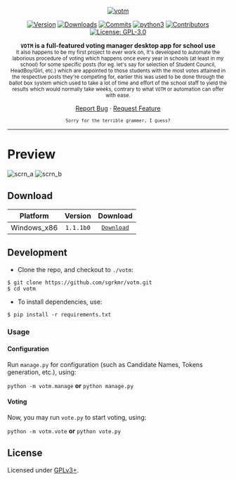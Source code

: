 <p align="center">
<a href="https://github.com/sgrkmr/votm"><img alt="votm" src="https://user-images.githubusercontent.com/57829219/76256135-6d241b80-6275-11ea-96dc-f512f4a0c91a.png"></a>
</p>

<p align="center">
<a href="https://GitHub.com/sgrkmr/votm/releases/"><img alt="Version" src="https://img.shields.io/github/release/sgrkmr/votm.svg?style=flat-square&color=blueviolet"></a>
<a href="https://GitHub.com/sgrkmr/votm/releases/"><img alt="Downloads" src="https://img.shields.io/github/downloads/sgrkmr/votm/total.svg?style=flat-square"></a>
<a href="https://github.com/sgrkmr/votm/commits/master"><img alt="Commits" src="https://img.shields.io/github/last-commit/sgrkmr/votm?style=flat-square"></a>
<a href="https://www.python.org/downloads/release/python-373/"><img alt="python3" src="https://img.shields.io/badge/Python-3.7.3-blue?style=flat-square"></a>
<a href="https://GitHub.com/sgrkmr/votm/graphs/contributors/"><img alt="Contributors" src="https://img.shields.io/github/contributors/sgrkmr/votm.svg?style=flat-square"></a>
<a href="https://opensource.org/licenses/GPL-3.0"><img alt="License: GPL-3.0" src="https://img.shields.io/github/license/sgrkmr/votm.svg?style=flat-square"></a>
</p>

<p align="center">
<b><code>VOTM</code> is a full-featured voting manager desktop app for school use</b><br/>
<sub>
It also happens to be my first project to ever work on, It's developed to automate the laborious procedure of voting which happens once every year in schools (at least in my school) for some specific posts (for eg. let's say for selection of Student Council, HeadBoy/Girl, etc.) which are appointed to those students with the most votes attained in the respective posts they're competing for, earlier this was used to be done through the ballot box system which used to take a lot of time and effort of the school staff to yield the results which would normally take weeks, contrary to what <code>VOTM</code> or automation can offer with ease.
</sub>
</p>

<p align="center">
<a href="https://github.com/sgrkmr/votm/issues/new/choose">Report Bug</a> · <a href="https://github.com/sgrkmr/votm/issues/new/choose">Request Feature</a>
</p>

<p align="center">
<sub><code>Sorry for the terrible grammer, I guess?</code></sub>
</p>

---

# Preview

![scrn_a](https://user-images.githubusercontent.com/57829219/76254956-57155b80-6273-11ea-82ec-984872c89c4a.png)
![scrn_b](https://user-images.githubusercontent.com/57829219/76254969-5f6d9680-6273-11ea-9eb9-6dee2628f1f0.png)

## Download


| Platform | Version | Download |
| :-: | :-: | :-: |
| Windows_x86 | `1.1.1b0` | <kbd><a href="https://github.com/sgrkmr/votm/releases/download/1.1.1b0/votm_x86_32_1.1.1b0.exe">Download</a></kbd></br> |

## Development

- Clone the repo, and checkout to `./votm`:

```console
$ git clone https://github.com/sgrkmr/votm.git
$ cd votm
```

- To install dependencies, use:

```console
$ pip install -r requirements.txt
```

### Usage

#### Configuration

Run `manage.py` for configuration (such as Candidate Names, Tokens generation, etc.), using:

`python -m votm.manage` **or** `python manage.py`

#### Voting

Now, you may run `vote.py` to start voting, using:

`python -m votm.vote` **or** `python vote.py`

## License

Licensed under [GPLv3+](https://opensource.org/licenses/GPL-3.0).
